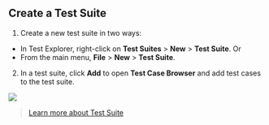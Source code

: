 ## Create a Test Suite

1. Create a new test suite in two ways:

* In Test Explorer, right-click on **Test Suites** > **New** > **Test Suite**. Or
* From the main menu, **File** > **New** > **Test Suite**.

2. In a test suite, click **Add** to open **Test Case Browser** and add test cases to the test suite. 

![](https://github.com/katalon-studio/docs-images/raw/master/katalon-studio/docs/design-a-test-suite/image2017-2-15-143A333A40.png)

> [Learn more about Test Suite](https://docs.katalon.com/katalon-studio/docs/test-suite.html)



